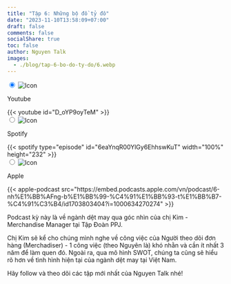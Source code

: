 ```yaml
---
title: "Tập 6: Những bộ đồ tỷ đô"
date: "2023-11-10T13:58:09+07:00"
draft: false
comments: false
socialShare: true
toc: false
author: Nguyen Talk
images:
  - ./blog/tap-6-bo-do-ty-do/6.webp
---
```


<div class="embed-tabs">
  <input class="embed-input" name="tabs-6" type="radio" id="embed-tab-D_oYP9oyTeM" checked="checked" />
  <label class="embed-label" for="embed-tab-D_oYP9oyTeM">
    <img src="/youtube-20x20.png" alt="Icon" style="margin-right: 10px; ">
    <p>Youtube</p>
  </label>
  <div class="embed-panel">
    {{< youtube id="D_oYP9oyTeM" >}}
  </div>
  <input class="embed-input" name="tabs-6" type="radio" id="embed-tab-6eaYnqR00YlGy6EhhswKuT" />
  <label class="embed-label" for="embed-tab-6eaYnqR00YlGy6EhhswKuT">
    <img src="/spotify-20x20.png" alt="Icon" style="margin-right: 10px; ">
    <p>Spotify</p>
  </label>
  <div class="embed-panel">
    {{< spotify type="episode" id="6eaYnqR00YlGy6EhhswKuT" width="100%" height="232" >}}
  </div>
  <input class="embed-input" name="tabs-6" type="radio" id="embed-tab-1000634270274"/>
  <label class="embed-label" for="embed-tab-1000634270274">
    <img src="/apple-podcast-20x20.png" alt="Icon" style="margin-right: 10px; ">
    <p>Apple</p>
  </label>
  <div class="embed-panel">
    {{< apple-podcast src="https://embed.podcasts.apple.com/vn/podcast/6-nh%E1%BB%AFng-b%E1%BB%99-%C4%91%E1%BB%93-t%E1%BB%B7-%C4%91%C3%B4/id1703803404?i=1000634270274" >}}
  </div>
</div>

Podcast kỳ này là về ngành dệt may qua góc nhìn của chị Kim - Merchandise Manager tại Tập Đoàn PPJ.<br>
<!--more-->

Chị Kim sẽ kể cho chúng mình nghe về công việc của Người theo dõi đơn hàng (Merchadiser) - 1 công việc (theo Nguyên là) khó nhằn và cần ít nhất 3 năm để làm quen đó. Ngoài ra, qua mô hình SWOT, chúng ta cũng sẽ hiểu rõ hơn về tình hình hiện tại của ngành dệt may tại Việt Nam.<br>

Hãy follow và theo dõi các tập mới nhất của Nguyen Talk nhé!

<script>
  document.addEventListener("DOMContentLoaded", function () {
    const platformSwitcher = document.getElementById("platform-switcher");

    platformSwitcher.addEventListener("click", function (event) {
      if (event.target.dataset.platform) {
        const platform = event.target.dataset.platform;

        // Hide all iframes initially
        const iframes = document.querySelectorAll('[id$="-embed"]');
        iframes.forEach((iframe) => {
          iframe.style.display = 'none';
        });

        // Show the selected iframe
        const selectedIframe = document.getElementById(`${platform}-embed`);
        if (selectedIframe) {
          selectedIframe.style.display = 'block';
        }
      }
    });
  });
</script>

